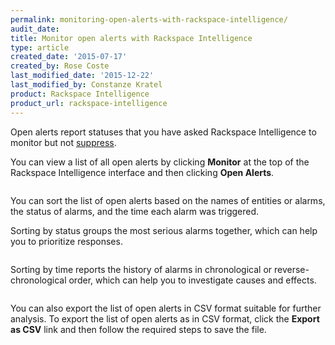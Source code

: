 ```yaml
---
permalink: monitoring-open-alerts-with-rackspace-intelligence/
audit_date:
title: Monitor open alerts with Rackspace Intelligence
type: article
created_date: '2015-07-17'
created_by: Rose Coste
last_modified_date: '2015-12-22'
last_modified_by: Constanze Kratel
product: Rackspace Intelligence
product_url: rackspace-intelligence
---
```


Open alerts report statuses that you have asked Rackspace Intelligence
to monitor but not
[suppress](/how-to/working-with-notification-suppressions-in-rackspace-intelligence).

You can view a list of all open alerts by clicking **Monitor** at the
top of the Rackspace Intelligence interface and then clicking **Open
Alerts**.

<img src="{% asset_path rackspace-intelligence/monitoring-open-alerts-with-rackspace-intelligence/intelligence-monitor-openalerts.png %}" alt="" />

You can sort the list of open alerts based on the names of entities or
alarms, the status of alarms, and the time each alarm was triggered.

Sorting by status groups the most serious alarms together, which can
help you to prioritize responses.

<img src="{% asset_path rackspace-intelligence/monitoring-open-alerts-with-rackspace-intelligence/intelligence-monitor-openalerts-sortbystatus.png %}" alt="" />

Sorting by time reports the history of alarms in chronological or
reverse-chronological order, which can help you to investigate causes
and effects.

<img src="{% asset_path rackspace-intelligence/monitoring-open-alerts-with-rackspace-intelligence/intelligence-monitor-openalerts-sortbytime.png %}" alt="" />

You can also export the list of open alerts in CSV format suitable for
further analysis. To export the list of open alerts as in CSV format,
click the **Export as CSV** link and then follow the required steps to
save the file.

